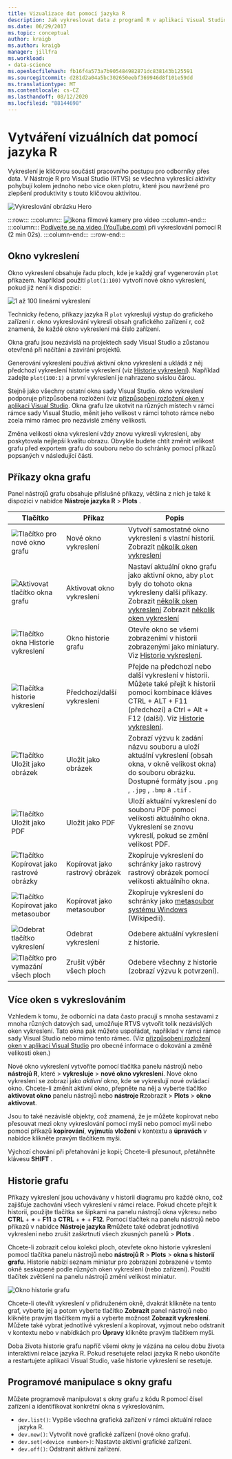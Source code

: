 ```yaml
---
title: Vizualizace dat pomocí jazyka R
description: Jak vykreslovat data z programů R v aplikaci Visual Studio pomocí oken vykreslení.
ms.date: 06/29/2017
ms.topic: conceptual
author: kraigb
ms.author: kraigb
manager: jillfra
ms.workload:
- data-science
ms.openlocfilehash: fb16f4a573a7b905484982871dc838143b125591
ms.sourcegitcommit: d281d2a04a5bc302650eebf369946d8f101e59dd
ms.translationtype: MT
ms.contentlocale: cs-CZ
ms.lasthandoff: 08/12/2020
ms.locfileid: "88144698"
---
```

# <a name="create-visual-data-plots-with-r"></a>Vytváření vizuálních dat pomocí jazyka R

Vykreslení je klíčovou součástí pracovního postupu pro odborníky přes data. V Nástroje R pro Visual Studio (RTVS) se všechna vykreslící aktivity pohybují kolem jednoho nebo více oken plotru, které jsou navržené pro zlepšení produktivity s touto klíčovou aktivitou.

![Vykreslování obrázku Hero](media/plotting-hero-image.png)

:::row:::
    :::column:::
        ![ikona filmové kamery pro video](../install/media/video-icon.png "Přehrát video")
    :::column-end:::
    :::column:::
        [Podívejte se na video (YouTube.com)](https://www.youtube.com/watch?v=ZTbKmz5RSgY) při vykreslování pomocí R (2 min 02s).
    :::column-end:::
:::row-end:::

## <a name="the-plot-window"></a>Okno vykreslení

Okno vykreslení obsahuje řadu ploch, kde je každý graf vygenerován `plot` příkazem. Například použití `plot(1:100)` vytvoří nové okno vykreslení, pokud již není k dispozici:

![1 až 100 lineární vykreslení](media/plotting-1-to-100.png)

Technicky řečeno, příkazy jazyka R `plot` vykreslují výstup do grafického zařízení r. okno vykreslování vykreslí obsah grafického zařízení r, což znamená, že každé okno vykreslení má číslo zařízení.

Okna grafu jsou nezávislá na projektech sady Visual Studio a zůstanou otevřená při načítání a zavírání projektů.

Generování vykreslení používá aktivní okno vykreslení a ukládá z něj předchozí vykreslení historie vykreslení (viz [Historie vykreslení](#plot-history)). Například zadejte `plot(100:1)` a první vykreslení je nahrazeno svislou čárou.

Stejně jako všechny ostatní okna sady Visual Studio. okno vykreslení podporuje přizpůsobená rozložení (viz [přizpůsobení rozložení oken v aplikaci Visual Studio](../ide/customizing-window-layouts-in-visual-studio.md). Okna grafu lze ukotvit na různých místech v rámci rámce sady Visual Studio, měnit jeho velikost v rámci tohoto rámce nebo zcela mimo rámec pro nezávislé změny velikosti.

Změna velikosti okna vykreslení vždy znovu vykreslí vykreslení, aby poskytovala nejlepší kvalitu obrazu. Obvykle budete chtít změnit velikost grafu před exportem grafu do souboru nebo do schránky pomocí příkazů popsaných v následující části.

## <a name="plot-window-commands"></a>Příkazy okna grafu

Panel nástrojů grafu obsahuje příslušné příkazy, většina z nich je také k dispozici v nabídce **Nástroje jazyka R**  >  **Plots** .

| Tlačítko | Příkaz | Popis |
| --- | --- | --- |
| ![Tlačítko pro nové okno grafu](media/plotting-toolbar-01-new-plot-window.png) | Nové okno vykreslení | Vytvoří samostatné okno vykreslení s vlastní historií. Zobrazit [několik oken vykreslení](#multiple-plot-windows) |
| ![Aktivovat tlačítko okna grafu](media/plotting-toolbar-02-activate-plot-window.png) | Aktivovat okno vykreslení | Nastaví aktuální okno grafu jako aktivní okno, aby `plot` byly do tohoto okna vykresleny další příkazy. Zobrazit [několik oken vykreslení](#multiple-plot-windows) Zobrazit [několik oken vykreslení](#multiple-plot-windows) |
| ![Tlačítko okna Historie vykreslení](media/plotting-toolbar-03-plot-history.png) | Okno historie grafu | Otevře okno se všemi zobrazeními v historii zobrazenými jako miniatury. Viz [Historie vykreslení](#plot-history). |
| ![Tlačítka historie vykreslení](media/plotting-toolbar-04-plot-history-arrows.png) | Předchozí/další vykreslení |  Přejde na předchozí nebo další vykreslení v historii. Můžete také přejít k historii pomocí kombinace kláves CTRL + ALT + F11 (předchozí) a Ctrl + Alt + F12 (další). Viz [Historie vykreslení](#plot-history). |
| ![Tlačítko Uložit jako obrázek](media/plotting-toolbar-05-save-as-image.png)| Uložit jako obrázek | Zobrazí výzvu k zadání názvu souboru a uloží aktuální vykreslení (obsah okna, v okně velikost okna) do souboru obrázku. Dostupné formáty jsou `.png` , `.jpg` , `.bmp` a `.tif` . |
| ![Tlačítko Uložit jako PDF](media/plotting-toolbar-06-save-as-pdf.png)| Uložit jako PDF | Uloží aktuální vykreslení do souboru PDF pomocí velikosti aktuálního okna. Vykreslení se znovu vykreslí, pokud se změní velikost PDF. |
| ![Tlačítko Kopírovat jako rastrové obrázky](media/plotting-toolbar-07-copy-as-bitmap.png)| Kopírovat jako rastrový obrázek | Zkopíruje vykreslení do schránky jako rastrový rastrový obrázek pomocí velikosti aktuálního okna. |
| ![Tlačítko Kopírovat jako metasoubor](media/plotting-toolbar-08-copy-as-metafile.png)| Kopírovat jako metasoubor | Zkopíruje vykreslení do schránky jako [metasoubor systému Windows](https://en.wikipedia.org/wiki/Windows_Metafile) (Wikipedii). |
| ![Odebrat tlačítko vykreslení](media/plotting-toolbar-09-remove-plot.png)| Odebrat vykreslení | Odebere aktuální vykreslení z historie. |
| ![Tlačítko pro vymazání všech ploch](media/plotting-toolbar-10-clear-all-plots.png) | Zrušit výběr všech ploch | Odebere všechny z historie (zobrazí výzvu k potvrzení). |

## <a name="multiple-plot-windows"></a>Více oken s vykreslováním

Vzhledem k tomu, že odborníci na data často pracují s mnoha sestavami z mnoha různých datových sad, umožňuje RTVS vytvořit tolik nezávislých oken vykreslení. Tato okna pak můžete uspořádat, například v rámci rámce sady Visual Studio nebo mimo tento rámec. (Viz [přizpůsobení rozložení oken v aplikaci Visual Studio](../ide/customizing-window-layouts-in-visual-studio.md) pro obecné informace o dokování a změně velikosti oken.)

Nové okno vykreslení vytvoříte pomocí tlačítka panelu nástrojů nebo **nástrojů R**, které  >  **vykresluje**  >  **nové okno vykreslení**. Nové okno vykreslení se zobrazí jako *aktivní* okno, kde se vykreslují nové ovládací okno. Chcete-li změnit aktivní okno, přepněte na něj a vyberte tlačítko **aktivovat okno** panelu nástrojů nebo **nástroje R**zobrazit  >  **Plots**  >  **okno aktivovat**.

Jsou to také nezávislé objekty, což znamená, že je můžete kopírovat nebo přesouvat mezi okny vykreslování pomocí myši nebo pomocí myši nebo pomocí příkazů **kopírování**, **vyjmutí**a **vložení** v kontextu a **úpravách** v nabídce klikněte pravým tlačítkem myši.

Výchozí chování při přetahování je kopií; Chcete-li přesunout, přetáhněte klávesu **SHIFT** .

## <a name="plot-history"></a>Historie grafu

Příkazy vykreslení jsou uchovávány v historii diagramu pro každé okno, což zajišťuje zachování všech vykreslení v rámci relace. Pokud chcete přejít k historii, použijte tlačítka se šipkami na panelu nástrojů okna výkresu nebo **CTRL** + **+** + **F11** a **CTRL** + **+** + **F12**. Pomocí tlačítek na panelu nástrojů nebo příkazů v nabídce **Nástroje jazyka R**můžete také odebrat jednotlivá vykreslení nebo zrušit zaškrtnutí všech zkusných panelů  >  **Plots** .

Chcete-li zobrazit celou kolekci ploch, otevřete okno historie vykreslení pomocí tlačítka panelu nástrojů nebo **nástrojů R**  >  **Plots**  >  **okna s historií grafu**.
Historie nabízí seznam miniatur pro zobrazení zobrazené v tomto okně seskupené podle různých oken vykreslení (nebo zařízení). Použití tlačítek zvětšení na panelu nástrojů změní velikost miniatur.

![Okno historie grafu](media/plotting-plot-history-window.png)

Chcete-li otevřít vykreslení v přidruženém okně, dvakrát klikněte na tento graf, vyberte jej a potom vyberte tlačítko **Zobrazit** panel nástrojů nebo klikněte pravým tlačítkem myši a vyberte možnost **Zobrazit vykreslení**. Můžete také vybrat jednotlivé vykreslení a kopírovat, vyjmout nebo odstranit v kontextu nebo v nabídkách pro **Úpravy** klikněte pravým tlačítkem myši.

Doba života historie grafu napříč všemi okny je vázána na celou dobu života interaktivní relace jazyka R. Pokud resetujete relaci jazyka R nebo ukončíte a restartujete aplikaci Visual Studio, vaše historie vykreslení se resetuje.

## <a name="programmatically-manipulate-plot-windows"></a>Programové manipulace s okny grafu

Můžete programově manipulovat s okny grafu z kódu R pomocí čísel zařízení a identifikovat konkrétní okna s vykreslováním.

- `dev.list()`: Vypíše všechna grafická zařízení v rámci aktuální relace jazyka R.
- `dev.new()`: Vytvořit nové grafické zařízení (nové okno grafu).
- `dev.set(<device number>)`: Nastavte aktivní grafické zařízení.
- `dev.off()`: Odstranit aktivní zařízení.

